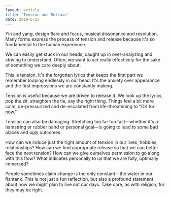 ```yaml
---
layout: article
title: 'Tension and Release'
date: 2019-6-23
---
```


Yin and yang, design flare and focus, musical dissonance and resolution. Many forms express the process of tension and release because it's so fundamental to the human experience.

We can easily get stuck in our heads, caught up in over-analyzing and striving to understand. Often, we want to act really effectively for the sake of something we care deeply about.

This is tension. It's the forgotten lyrics that keeps the first part we remember looping endlessly in our head. It's the anxiety over appearance and the first impressions we are constantly making.

Tension is useful because we are driven to release it. We look up the lyrics, pop the zit, straighten the tie, say the right thing. Things feel a bit more calm, de-pressurized and de-escalated from life-threatening to "OK for now."

Tension can also be damaging. Stretching too far too fast&mdash;whether it's a hamstring or rubber band or personal goal&mdash;is going to lead to some bad places and ugly outcomes.

How can we induce just the right amount of tension in our lives, hobbies, relationships? How can we find appropriate release so that we can better face the next tension? How can we give ourselves permission to go along with this flow? What indicates personally to us that we are fully, optimally immersed?

People sometimes claim change is the only constant&mdash;the water in our fishtank. This is not just a fun reflection, but also a profound statement about how we might plan to live out our days. Take care, as with religion, for they may be right.
